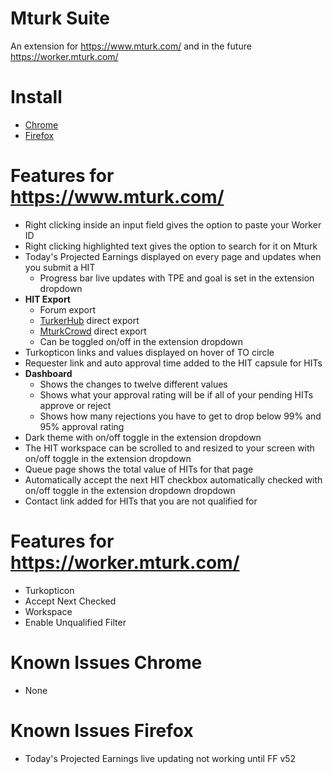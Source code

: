 # Mturk Suite
An extension for https://www.mturk.com/ and in the future https://worker.mturk.com/

# Install
- [Chrome](https://chrome.google.com/webstore/detail/mturk-suite/iglbakfobmoijpbigmlfklckogbefnlf)
- [Firefox](https://addons.mozilla.org/en-US/firefox/addon/mturk-suite/)

# Features for https://www.mturk.com/
- Right clicking inside an input field gives the option to paste your Worker ID
- Right clicking highlighted text gives the option to search for it on Mturk
- Today's Projected Earnings displayed on every page and updates when you submit a HIT
  - Progress bar live updates with TPE and goal is set in the extension dropdown
- **HIT Export**
  - Forum export
  - [TurkerHub](https://turkerhub.com) direct export
  - [MturkCrowd](http://www.mturkcrowd.com) direct export
  - Can be toggled on/off in the extension dropdown
- Turkopticon links and values displayed on hover of TO circle
- Requester link and auto approval time added to the HIT capsule for HITs
- **Dashboard**
  - Shows the changes to twelve different values
  - Shows what your approval rating will be if all of your pending HITs approve or reject
  - Shows how many rejections you have to get to drop below 99% and 95% approval rating
- Dark theme with on/off toggle in the extension dropdown
- The HIT workspace can be scrolled to and resized to your screen with on/off toggle in the extension dropdown
- Queue page shows the total value of HITs for that page
- Automatically accept the next HIT checkbox automatically checked with on/off toggle in the extension dropdown dropdown
- Contact link added for HITs that you are not qualified for

# Features for https://worker.mturk.com/
- Turkopticon
- Accept Next Checked
- Workspace
- Enable Unqualified Filter

# Known Issues Chrome
- None

# Known Issues Firefox
- Today's Projected Earnings live updating not working until FF v52
